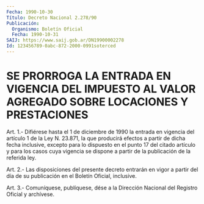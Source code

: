 ```yaml
---
Fecha: 1990-10-30
Título: Decreto Nacional 2.278/90
Publicación:
  Organismo: Boletín Oficial
  Fecha: 1990-10-31
SAIJ: https://www.saij.gob.ar/DN19900002278
Id: 123456789-0abc-872-2000-0991soterced
---
```

# SE PRORROGA LA ENTRADA EN VIGENCIA DEL IMPUESTO AL VALOR AGREGADO SOBRE LOCACIONES Y PRESTACIONES

<a id="1"></a>
Art.  1.- Difiérese hasta el 1 de diciembre de 1990 la entrada en vigencia  del  artículo  1 de la Ley N. 23.871, la que producirá efectos  a  partir  de  dicha  fecha  inclusive,  excepto  para  lo dispuesto en el punto 17 del citado  artículo y para los casos cuya vigencia se dispone a partir de la publicación  de la referida ley.

<a id="2"></a>
Art.  2.-  Las  disposiciones del presente decreto entrarán en vigor a partir del día  de  su  publicación  en el Boletín Oficial, inclusive.

<a id="3"></a>
Art. 3.- Comuníquese, publíquese, dése a la Dirección Nacional del Registro Oficial y archívese.